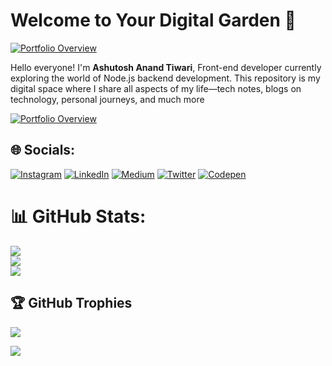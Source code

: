 # Welcome to Your Digital Garden 🌱 
 [![Portfolio Overview](https://i.ibb.co/xMyzzBZ/testest.png)](https://heyashu.in)


Hello everyone! I'm **Ashutosh Anand Tiwari**, Front-end developer currently exploring the world of Node.js backend development. This repository is my digital space where I share all aspects of my life—tech notes, blogs on technology, personal journeys, and much more



 [![Portfolio Overview](https://i.ibb.co/rH25JxQ/image.jpg)](https://heyashu.in)

## 🌐 Socials:
[![Instagram](https://img.shields.io/badge/Instagram-%23E4405F.svg?logo=Instagram&logoColor=white)](https://instagram.com/ashumsd7) [![LinkedIn](https://img.shields.io/badge/LinkedIn-%230077B5.svg?logo=linkedin&logoColor=white)](https://linkedin.com/in/ashutoshanandtiwari) [![Medium](https://img.shields.io/badge/Medium-12100E?logo=medium&logoColor=white)](https://medium.com/@ashumsd7) [![Twitter](https://img.shields.io/badge/Twitter-%231DA1F2.svg?logo=Twitter&logoColor=white)](https://twitter.com/yourvuejs) [![Codepen](https://img.shields.io/badge/Codepen-000000?style=for-the-badge&logo=codepen&logoColor=white)](https://codepen.io/aat) 

# 📊 GitHub Stats:
![](https://github-readme-stats.vercel.app/api?username=ashumsd7&theme=blue-green&hide_border=false&include_all_commits=true&count_private=true)<br/>
![](https://github-readme-streak-stats.herokuapp.com/?user=ashumsd7&theme=blue-green&hide_border=false)<br/>
![](https://github-readme-stats.vercel.app/api/top-langs/?username=ashumsd7&theme=blue-green&hide_border=false&include_all_commits=true&count_private=true&layout=compact)

## 🏆 GitHub Trophies
![](https://github-profile-trophy.vercel.app/?username=ashumsd7&theme=monokai&no-frame=false&no-bg=false&margin-w=4)

[![](https://visitcount.itsvg.in/api?id=ashumsd7&icon=1&color=6)](https://visitcount.itsvg.in)


